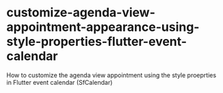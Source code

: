 # customize-agenda-view-appointment-appearance-using-style-properties-flutter-event-calendar
How to customize the agenda view appointment using the style proeprties in Flutter event calendar (SfCalendar)
